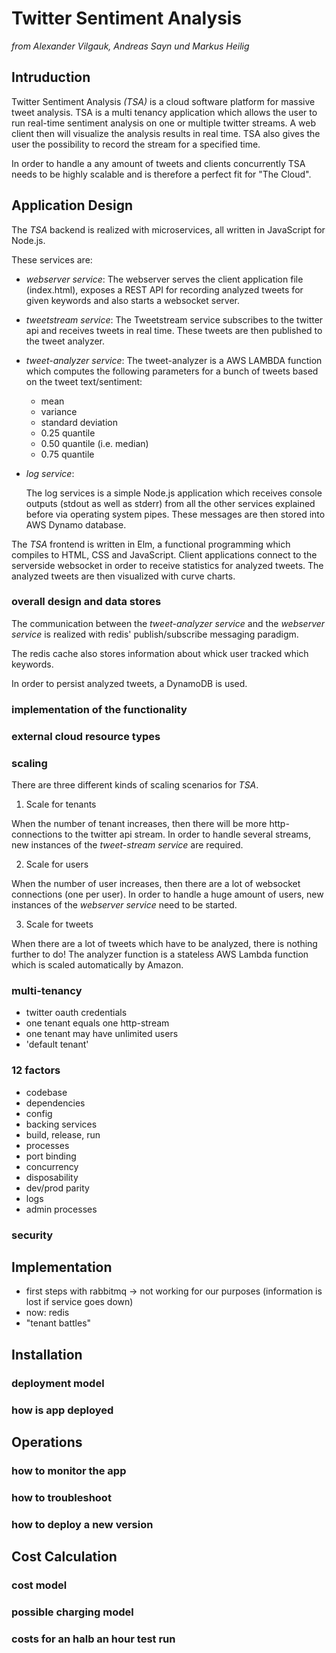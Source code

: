 # Twitter Sentiment Analysis

*from Alexander Vilgauk, Andreas Sayn und Markus Heilig* 

## Intruduction

Twitter Sentiment Analysis *(TSA)* is a cloud software platform for massive tweet analysis. TSA is a multi tenancy application which allows the user to run real-time sentiment analysis on one or multiple twitter streams. A web client then will visualize the analysis results in real time. TSA also gives the user the possibility to record the stream for a specified time.

In order to handle a any amount of tweets and clients concurrently TSA needs to be highly scalable and is therefore a perfect fit for "The Cloud".

## Application Design

The *TSA* backend is realized with microservices, all written in JavaScript for Node.js.

These services are:

- *webserver service*: The webserver serves the client application file (index.html), exposes a REST API for recording analyzed tweets for given keywords and also starts a websocket server.
    
- *tweetstream service*: The Tweetstream service subscribes to the twitter api and receives tweets in real time. These tweets are then published to the tweet analyzer.
    
- *tweet-analyzer service*: The tweet-analyzer is a AWS LAMBDA function which computes the following parameters for a bunch of tweets based on the tweet text/sentiment:
    - mean
    - variance
    - standard deviation
    - 0.25 quantile
    - 0.50 quantile (i.e. median)
    - 0.75 quantile
          
- *log service*:

    The log services is a simple Node.js application which receives console outputs (stdout as well as stderr) from all the other services explained before via operating system pipes. These messages are then stored into AWS Dynamo database. 
    
    
The *TSA* frontend is written in Elm, a functional programming which compiles to HTML, CSS and JavaScript. Client applications connect to the serverside websocket in order to receive statistics for analyzed tweets. The analyzed tweets are then visualized with curve charts.

### overall design and data stores

The communication between the *tweet-analyzer service* and the *webserver service* is realized with redis' publish/subscribe messaging paradigm.

The redis cache also stores information about whick user tracked which keywords.

In order to persist analyzed tweets, a DynamoDB is used.

### implementation of the functionality



### external cloud resource types

### scaling

There are three different kinds of scaling scenarios for *TSA*.

1. Scale for tenants

When the number of tenant increases, then there will be more http-connections to the twitter api stream. In order to handle several streams, new instances of the *tweet-stream service* are required.

2. Scale for users

When the number of user increases, then there are a lot of websocket connections (one per user). In order to handle a huge amount of users, new instances of the *webserver service* need to be started.

3. Scale for tweets

When there are a lot of tweets which have to be analyzed, there is nothing further to do! The analyzer function is a stateless AWS Lambda function which is scaled automatically by Amazon.

### multi-tenancy
- twitter oauth credentials
- one tenant equals one http-stream
- one tenant may have unlimited users
- 'default tenant'

### 12 factors
- codebase
- dependencies
- config
- backing services
- build, release, run
- processes
- port binding
- concurrency
- disposability
- dev/prod parity
- logs
- admin processes
### security

## Implementation

- first steps with rabbitmq -> not working for our purposes (information is lost if service goes down)
- now: redis
- "tenant battles"

## Installation
### deployment model
### how is app deployed

## Operations
### how to monitor the app
### how to troubleshoot
### how to deploy a new version

## Cost Calculation
### cost model
### possible charging model
### costs for an halb an hour test run